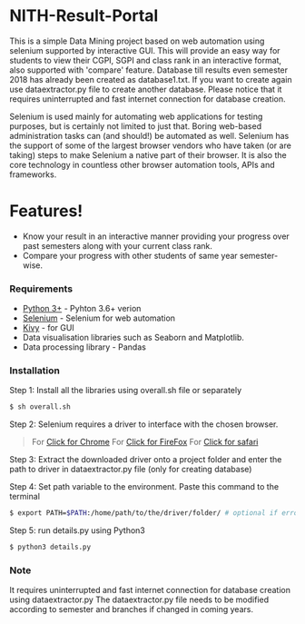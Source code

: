 # NITH-Result-Portal 

This is a simple Data Mining project based on web automation using selenium supported by interactive GUI.
This will provide an easy way for students to view their CGPI, SGPI and class rank in an interactive format, also supported with 'compare' feature.
Database till results even semester 2018 has already been created as database1.txt. If you want to create again use dataextractor.py file to create another database. Please notice that it requires uninterrupted and fast internet connection for database creation.

Selenium is used mainly for automating web applications for testing purposes, but is certainly not limited to just that. Boring web-based administration tasks can (and should!) be automated as well.
Selenium has the support of some of the largest browser vendors who have taken (or are taking) steps to make Selenium a native part of their browser. It is also the core technology in countless other browser automation tools, APIs and frameworks.

# Features!

  - Know your result in an interactive manner providing your progress over past semesters along with your current class rank.
  - Compare your progress with other students of same year semester-wise. 

  
### Requirements

* [Python 3+](https://www.python.org/download/releases/3.0/?) - Pyhton 3.6+ verion
* [Selenium](https://github.com/SeleniumHQ/selenium) - Selenium for web automation
* [Kivy](https://kivy.org/doc/stable/) - for GUI
*  Data visualisation libraries such as Seaborn and Matplotlib.
*  Data processing library - Pandas

### Installation

Step 1: Install all the libraries using overall.sh file or separately
```sh
$ sh overall.sh
```

Step 2: Selenium requires a driver to interface with the chosen browser.
> For [Click for Chrome](https://sites.google.com/a/chromium.org/chromedriver/downloads)
> For [Click for FireFox](https://github.com/mozilla/geckodriver/releases)
> For [Click for safari](https://webkit.org/blog/6900/webdriver-support-in-safari-10)

Step 3: Extract the downloaded driver onto a project folder and enter the path to driver in dataextractor.py file (only for creating database)

Step 4: Set path variable to the environment. Paste this command to the terminal
```sh
$ export PATH=$PATH:/home/path/to/the/driver/folder/ # optional if error occurs
```
Step 5: run details.py using Python3
```sh
$ python3 details.py
```

### Note

It requires uninterrupted and fast internet connection for database creation using dataextractor.py
The dataextractor.py file needs to be modified according to semester and branches if changed in coming years.
